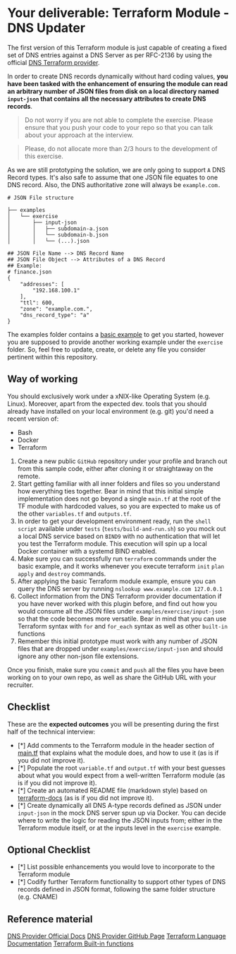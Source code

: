 # Your deliverable: Terraform Module - DNS Updater

The first version of this Terraform module is just capable of creating a fixed set of DNS entries against a DNS Server as per RFC-2136 by using the official [DNS Terraform provider](https://registry.terraform.io/providers/hashicorp/dns/latest).

In order to create DNS records dynamically without hard coding values, **you have been tasked with the enhancement of ensuring the module can read an arbitrary number of JSON files from disk on a local directory named `input-json` that contains all the necessary attributes to create DNS records**. 


> Do not worry if you are not able to complete the exercise. Please ensure that you push your code to your repo so that you can talk about your approach at the interview.

> Please, do not allocate more than 2/3 hours to the development of this exercise.

As we are still prototyping the solution, we are only going to support `A` DNS Record types. It's also safe to assume that one JSON file equates to one DNS record. Also, the DNS authoritative zone will always be `example.com.`

```
# JSON File structure

├── examples
│   └── exercise
│       ├── input-json
│       │   ├── subdomain-a.json
│       │   └── subdomain-b.json
│       │   └── (...).json

## JSON File Name --> DNS Record Name
## JSON File Object --> Attributes of a DNS Record
## Example:
# finance.json
{
    "addresses": [
        "192.168.100.1"
    ],
    "ttl": 600,
    "zone": "example.com.",
    "dns_record_type": "a"
}
```

The examples folder contains a [basic example](./examples/basic) to get you started, however you are supposed to provide another working example under the `exercise` folder. So, feel free to update, create, or delete any file you consider pertinent within this repository.

## Way of working

You should exclusively work under a xNIX-like Operating System (e.g. Linux). Moreover, apart from the expected dev. tools that you should already have installed on your local environment (e.g. git) you'd need a recent version of:

- Bash
- Docker
- Terraform

1. Create a new public `GitHub` repository under your profile and branch out from this sample code, either after cloning it or straightaway on the remote.
2. Start getting familiar with all inner folders and files so you understand how everything ties together. Bear in mind that this initial simple implementation does not go beyond a single `main.tf` at the root of the TF module with hardcoded values, so you are expected to make us of the other `variables.tf` and `outputs.tf`.
3. In order to get your development environment ready, run the `shell script` available under `tests` (`tests/build-and-run.sh`) so you mock out a local DNS service based on `BIND9` with no authentication that will let you test the Terraform module. This execution will spin up a local Docker container with a systemd BIND enabled.
4. Make sure you can successfully run `terraform` commands under the basic example, and it works whenever you execute terraform `init` `plan` `apply` and `destroy` commands.
5. After applying the basic Terraform module example, ensure you can query the DNS server by running `nslookup www.example.com 127.0.0.1`
6. Collect information from the DNS Terraform provider documentation if you have never worked with this plugin before, and find out how you would consume all the JSON files under `examples/exercise/input-json` so that the code becomes more versatile. Bear in mind that you can use Terraform syntax with `for` and `for_each` syntax as well as other `built-in` functions
7. Remember this initial prototype must work with any number of JSON files that are dropped under `examples/exercise/input-json` and should ignore any other non-json file extensions.

Once you finish, make sure you `commit` and `push` all the files you have been working on to your own repo, as well as share the GitHub URL with your recruiter.

## Checklist

These are the **expected outcomes** you will be presenting during the first half of the technical interview:

 - [*] Add comments to the Terraform module in the header section of [main.tf](./main.tf) that explains what the module does, and how to use it (as is if you did not improve it).
 - [*] Populate the root `variable.tf` and `output.tf` with your best guesses about what you would expect from a well-written Terraform module (as is if you did not improve it).
 - [*] Create an automated README file (markdown style) based on [terraform-docs](https://github.com/terraform-docs/terraform-docs) (as is if you did not improve it).
 - [*] Create dynamically all DNS A-type records defined as JSON under `input-json` in the mock DNS server spun up via Docker. You can decide where to write the logic for reading the JSON inputs from; either in the Terraform module itself, or at the inputs level in the `exercise` example.

## Optional Checklist

 - [*] List possible enhancements you would love to incorporate to the Terraform module
 - [*] Codify further Terraform functionality to support other types of DNS records defined in JSON format, following the same folder structure (e.g. CNAME)

## Reference material

[DNS Provider Official Docs](https://registry.terraform.io/providers/hashicorp/dns/latest/docs)
[DNS Provider GitHub Page](https://github.com/hashicorp/terraform-provider-dns/)
[Terraform Language Documentation](https://www.terraform.io/docs/language/index.html)
[Terraform Built-in functions](https://www.terraform.io/docs/language/functions/index.html)
